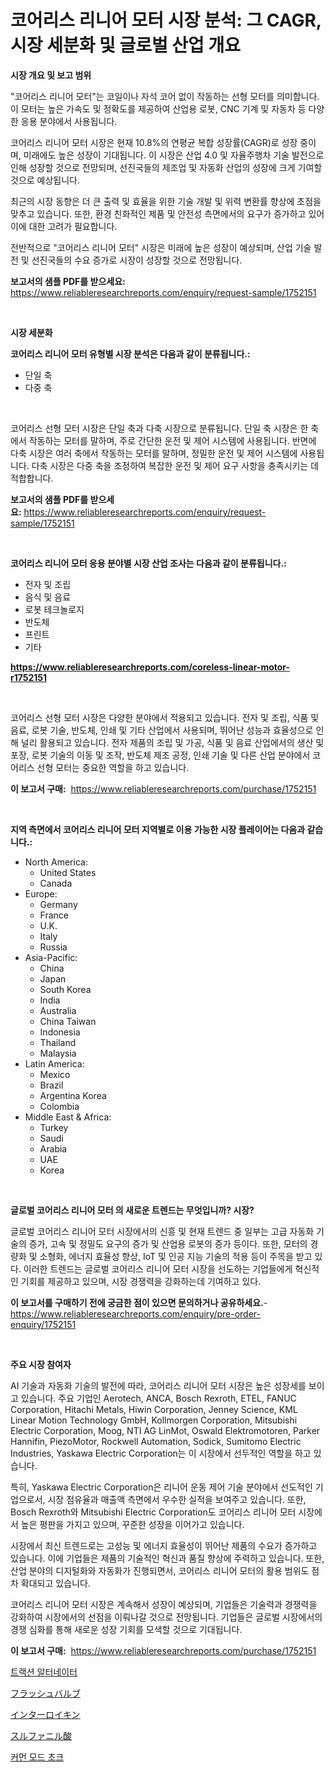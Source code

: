 <p><h1>코어리스 리니어 모터 시장 분석: 그 CAGR, 시장 세분화 및 글로벌 산업 개요</h1></p><p><strong>시장 개요 및 보고 범위</strong></p>
<p><p>"코어리스 리니어 모터"는 코일이나 자석 코어 없이 작동하는 선형 모터를 의미합니다. 이 모터는 높은 가속도 및 정확도를 제공하여 산업용 로봇, CNC 기계 및 자동차 등 다양한 응용 분야에서 사용됩니다. </p><p>코어리스 리니어 모터 시장은 현재 10.8%의 연평균 복합 성장률(CAGR)로 성장 중이며, 미래에도 높은 성장이 기대됩니다. 이 시장은 산업 4.0 및 자율주행차 기술 발전으로 인해 성장할 것으로 전망되며, 선진국들의 제조업 및 자동화 산업의 성장에 크게 기여할 것으로 예상됩니다.</p><p>최근의 시장 동향은 더 큰 출력 및 효율을 위한 기술 개발 및 위력 변환률 향상에 초점을 맞추고 있습니다. 또한, 환경 친화적인 제품 및 안전성 측면에서의 요구가 증가하고 있어 이에 대한 고려가 필요합니다.</p><p>전반적으로 "코어리스 리니어 모터" 시장은 미래에 높은 성장이 예상되며, 산업 기술 발전 및 선진국들의 수요 증가로 시장이 성장할 것으로 전망됩니다.</p></p>
<p><strong>보고서의 샘플 PDF를 받으세요:</strong> <a href="https://www.reliableresearchreports.com/enquiry/request-sample/1752151">https://www.reliableresearchreports.com/enquiry/request-sample/1752151</a></p>
<p>&nbsp;</p>
<p><strong>시장 세분화</strong></p>
<p><strong>코어리스 리니어 모터 유형별 시장 분석은 다음과 같이 분류됩니다.:</strong></p>
<p><ul><li>단일 축</li><li>다중 축</li></ul></p>
<p>&nbsp;</p>
<p><p>코어리스 선형 모터 시장은 단일 축과 다축 시장으로 분류됩니다. 단일 축 시장은 한 축에서 작동하는 모터를 말하며, 주로 간단한 운전 및 제어 시스템에 사용됩니다. 반면에 다축 시장은 여러 축에서 작동하는 모터를 말하며, 정밀한 운전 및 제어 시스템에 사용됩니다. 다축 시장은 다중 축을 조정하여 복잡한 운전 및 제어 요구 사항을 충족시키는 데 적합합니다.</p></p>
<p><strong>보고서의 샘플 PDF를 받으세요:</strong>&nbsp;<a href="https://www.reliableresearchreports.com/enquiry/request-sample/1752151">https://www.reliableresearchreports.com/enquiry/request-sample/1752151</a></p>
<p>&nbsp;</p>
<p><strong> 코어리스 리니어 모터 응용 분야별 시장 산업 조사는 다음과 같이 분류됩니다.:</strong></p>
<p><ul><li>전자 및 조립</li><li>음식 및 음료</li><li>로봇 테크놀로지</li><li>반도체</li><li>프린트</li><li>기타</li></ul></p>
<p><strong><a href="https://www.reliableresearchreports.com/coreless-linear-motor-r1752151">https://www.reliableresearchreports.com/coreless-linear-motor-r1752151</a></strong></p>
<p>&nbsp;</p>
<p><p>코어리스 선형 모터 시장은 다양한 분야에서 적용되고 있습니다. 전자 및 조립, 식품 및 음료, 로봇 기술, 반도체, 인쇄 및 기타 산업에서 사용되며, 뛰어난 성능과 효율성으로 인해 널리 활용되고 있습니다. 전자 제품의 조립 및 가공, 식품 및 음료 산업에서의 생산 및 포장, 로봇 기술의 이동 및 조작, 반도체 제조 공정, 인쇄 기술 및 다른 산업 분야에서 코어리스 선형 모터는 중요한 역할을 하고 있습니다.</p></p>
<p><strong>이 보고서 구매:</strong>&nbsp; <a href="https://www.reliableresearchreports.com/purchase/1752151">https://www.reliableresearchreports.com/purchase/1752151</a></p>
<p>&nbsp;</p>
<p><strong>지역 측면에서 코어리스 리니어 모터 지역별로 이용 가능한 시장 플레이어는 다음과 같습니다.:</strong></p>
<p><ul>
    <li>
        North America:
        <ul>
            <li>United States</li>
            <li>Canada</li>
        </ul>
    </li>
    <li>
        Europe:
        <ul>
            <li>Germany</li>
            <li>France</li>
            <li>U.K.</li>
            <li>Italy</li>
            <li>Russia</li>
        </ul>
    </li>
    <li>
        Asia-Pacific:
        <ul>
            <li>China</li>
            <li>Japan</li>
            <li>South Korea</li>
            <li>India</li>
            <li>Australia</li>
            <li>China Taiwan</li>
            <li>Indonesia</li>
            <li>Thailand</li>
            <li>Malaysia</li>
        </ul>
    </li>
    <li>
        Latin America:
        <ul>
            <li>Mexico</li>
            <li>Brazil</li>
            <li>Argentina Korea</li>
            <li>Colombia</li>
        </ul>
    </li>
    <li>
        Middle East & Africa:
        <ul>
            <li>Turkey</li>
            <li>Saudi</li>
            <li>Arabia</li>
            <li>UAE</li>
            <li>Korea</li>
        </ul>
    </li>
    </ul></p>
<p>&nbsp;</p>
<p><strong>글로벌 코어리스 리니어 모터 의 새로운 트렌드는 무엇입니까? 시장?</strong></p>
<p><p>글로벌 코어리스 리니어 모터 시장에서의 신흥 및 현재 트렌드 중 일부는 고급 자동화 기술의 증가, 고속 및 정밀도 요구의 증가 및 산업용 로봇의 증가 등이다. 또한, 모터의 경량화 및 소형화, 에너지 효율성 향상, IoT 및 인공 지능 기술의 적용 등이 주목을 받고 있다. 이러한 트렌드는 글로벌 코어리스 리니어 모터 시장을 선도하는 기업들에게 혁신적인 기회를 제공하고 있으며, 시장 경쟁력을 강화하는데 기여하고 있다.</p></p>
<p><strong>이 보고서를 구매하기 전에 궁금한 점이 있으면 문의하거나 공유하세요.</strong>- <a href="https://www.reliableresearchreports.com/enquiry/pre-order-enquiry/1752151">https://www.reliableresearchreports.com/enquiry/pre-order-enquiry/1752151</a></p>
<p>&nbsp;</p>
<p><strong>주요 시장 참여자</strong></p>
<p><p>AI 기술과 자동화 기술의 발전에 따라, 코어리스 리니어 모터 시장은 높은 성장세를 보이고 있습니다. 주요 기업인 Aerotech, ANCA, Bosch Rexroth, ETEL, FANUC Corporation, Hitachi Metals, Hiwin Corporation, Jenney Science, KML Linear Motion Technology GmbH, Kollmorgen Corporation, Mitsubishi Electric Corporation, Moog, NTI AG LinMot, Oswald Elektromotoren, Parker Hannifin, PiezoMotor, Rockwell Automation, Sodick, Sumitomo Electric Industries, Yaskawa Electric Corporation는 이 시장에서 선두적인 역할을 하고 있습니다.</p><p>특히, Yaskawa Electric Corporation은 리니어 운동 제어 기술 분야에서 선도적인 기업으로서, 시장 점유율과 매출액 측면에서 우수한 실적을 보여주고 있습니다. 또한, Bosch Rexroth와 Mitsubishi Electric Corporation도 코어리스 리니어 모터 시장에서 높은 평판을 가지고 있으며, 꾸준한 성장을 이어가고 있습니다.</p><p>시장에서 최신 트렌드로는 고성능 및 에너지 효율성이 뛰어난 제품의 수요가 증가하고 있습니다. 이에 기업들은 제품의 기술적인 혁신과 품질 향상에 주력하고 있습니다. 또한, 산업 분야의 디지털화와 자동화가 진행되면서, 코어리스 리니어 모터의 활용 범위도 점차 확대되고 있습니다.</p><p>코어리스 리니어 모터 시장은 계속해서 성장이 예상되며, 기업들은 기술력과 경쟁력을 강화하여 시장에서의 선점을 이뤄나갈 것으로 전망됩니다. 기업들은 글로벌 시장에서의 경쟁 심화를 통해 새로운 성장 기회를 모색할 것으로 기대됩니다.</p></p>
<p><strong>이 보고서 구매:</strong>&nbsp;&nbsp;<a href="https://www.reliableresearchreports.com/purchase/1752151">https://www.reliableresearchreports.com/purchase/1752151</a></p>
<p><p><a href="https://medium.com/@karenburke2009/%ED%8A%B8%EB%9E%99%EC%85%98-%EB%B0%9C%EC%A0%84%EA%B8%B0-%EC%8B%9C%EC%9E%A5%EC%9D%80-%EC%8B%9C%EC%9E%A5-%EC%A0%90%EC%9C%A0%EC%9C%A8-%ED%81%AC%EA%B8%B0-%EB%B0%8F-2031%EB%85%84%EA%B9%8C%EC%A7%80-%EC%98%88%EC%83%81-%EC%98%88%EC%B8%A1%EC%97%90-%EC%B4%88%EC%A0%90%EC%9D%84-%EB%A7%9E%EC%B6%A5%EB%8B%88%EB%8B%A4-585d90f675d0">트랙션 알터네이터</a></p><p><a href="https://medium.com/@r.aspinall_32685/%E3%83%95%E3%83%A9%E3%83%83%E3%82%B7%E3%83%A5%E3%83%90%E3%83%AB%E3%83%96%E5%B8%82%E5%A0%B4%E3%81%AE%E8%A6%8F%E6%A8%A1%E3%81%A8%E5%B8%82%E5%A0%B4%E5%8B%95%E5%90%91-%E5%AE%8C%E5%85%A8%E3%81%AA%E7%94%A3%E6%A5%AD%E6%A6%82%E8%A6%81-2024%E5%B9%B4%E3%81%8B%E3%82%892031%E5%B9%B4-b2a27a506a25">フラッシュバルブ</a></p><p><a href="https://medium.com/@jack3lambert/%E3%82%A4%E3%83%B3%E3%82%BF%E3%83%BC%E3%83%AD%E3%82%A4%E3%82%AD%E3%83%B3%E5%B8%82%E5%A0%B4%E3%82%B7%E3%82%A7%E3%82%A2%E3%81%AE%E6%8E%A8%E7%A7%BB%E3%81%A8%E5%B8%82%E5%A0%B4%E6%88%90%E9%95%B7%E3%83%88%E3%83%AC%E3%83%B3%E3%83%89-2024%E5%B9%B4-2031%E5%B9%B4-b578fae7d4ee">インターロイキン</a></p><p><a href="https://github.com/marbadji/Market-Research-Report-List-1/blob/main/351704622973.md">スルファニル酸</a></p><p><a href="https://medium.com/@travisohan56562023/%EA%B3%B5%ED%86%B5-%EB%AA%A8%EB%93%9C-%EC%B4%88%ED%81%AC-%EC%8B%9C%EC%9E%A5-%EC%8B%9C%EC%9E%A5-cagr-%EC%8B%9C%EC%9E%A5-%EB%8F%99%ED%96%A5-%EB%B0%8F-%EC%84%B1%EC%9E%A5-%EC%A0%84%EB%9E%B5%EC%97%90-%EB%8C%80%ED%95%9C-%ED%86%B5%EC%B0%B0%EB%A0%A5-6d4a2abf6445">커먼 모드 초크</a></p></p>
